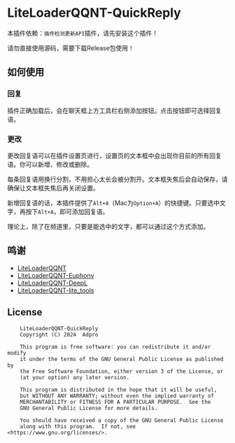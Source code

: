 # LiteLoaderQQNT-QuickReply

本插件依赖：`插件检测更新API`插件，请先安装这个插件！

请勿直接使用源码，需要下载Release包使用！

## 如何使用

### 回复

插件正确加载后，会在聊天框上方工具栏右侧添加按钮。点击按钮即可选择回复语。

### 更改

更改回复语可以在插件设置页进行，设置页的文本框中会出现你目前的所有回复语。你可以新增、修改或删除。

每条回复语用换行分割，不用担心太长会被分割开。文本框失焦后会自动保存，请确保让文本框失焦后再关闭设置。

新增回复语的话，本插件提供了`Alt+A`（Mac为`Option+A`）的快捷键。只要选中文字，再按下`Alt+A`，即可添加回复语。

理论上，除了在频道里，只要是能选中的文字，都可以通过这个方式添加。

## 鸣谢
* [LiteLoaderQQNT](https://github.com/LiteLoaderQQNT/LiteLoaderQQNT/)
* [LiteLoaderQQNT-Euphony](https://github.com/xtaw/LiteLoaderQQNT-Euphony)
* [LiteLoaderQQNT-DeepL](https://github.com/MUKAPP/LiteLoaderQQNT-DeepL)
* [LiteLoaderQQNT-lite_tools](https://github.com/xiyuesaves/LiteLoaderQQNT-lite_tools)

## License
```
    LiteLoaderQQNT-QuickReply
    Copyright (C) 2024  Adpro

    This program is free software: you can redistribute it and/or modify
    it under the terms of the GNU General Public License as published by
    the Free Software Foundation, either version 3 of the License, or
    (at your option) any later version.

    This program is distributed in the hope that it will be useful,
    but WITHOUT ANY WARRANTY; without even the implied warranty of
    MERCHANTABILITY or FITNESS FOR A PARTICULAR PURPOSE.  See the
    GNU General Public License for more details.

    You should have received a copy of the GNU General Public License
    along with this program.  If not, see <https://www.gnu.org/licenses/>.
```